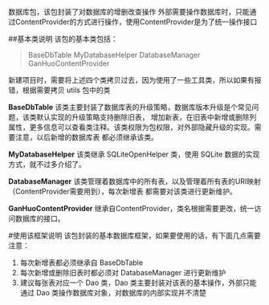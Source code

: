 数据库包，该包封装了对数据库的增删改查操作
外部需要操作数据库时，只能通过ContentProvider的方式进行操作，使用ContentProvider是为了统一操作接口

##基本类说明
该包的基本类包括：
> BaseDbTable
> MyDatabaseHelper
> DatabaseManager
> GanHuoContentProvider

新建项目时，需要将上述四个类拷贝过去，因为使用了一些工具类，所以如果有报错，根据需要拷贝 utils 包中的类

**BaseDbTable** 该类主要封装了数据库表的升级策略，数据库版本升级是个常见问题，该类默认实现的升级策略支持删除旧表，
增加新表，在旧表中新增或删除列属性，更多信息可以查看类注释。该类权限为包权限，对外部隐藏升级的实现。需要注意，以后新增的数据库表
都必须继承该类。

**MyDatabaseHelper** 该类继承 SQLiteOpenHelper 类，使用 SQLite 数据的实现方式，就不过多介绍了。

**DatabaseManager** 该类管理着数据库中的所有表，以及管理着所有表的URI映射（ContentProvider需要用到），每次新增表
都需要对该类进行更新维护。

**GanHuoContentProvider** 继承自ContentProvider，类名根据需要更改，统一访问数据库的接口。

#使用该框架说明
该包封装的基本数据库框架，如果要使用的话，有下面几点需要注意：
1. 每次新增表都必须继承自 BaseDbTable
2. 每次新增或删除旧表时都必须对 DatabaseManager 进行更新维护
3. 建议每张表对应一个 Dao 类，Dao 类主要封装对该表的基本操作，外部只能通过 Dao 类操作数据库对象，对数据库的内部实现并不清楚
